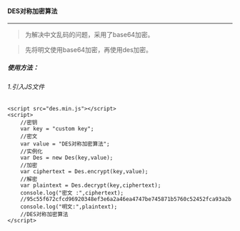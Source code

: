 #### DES对称加密算法

---

> 为解决中文乱码的问题，采用了base64加密。

> 先将明文使用base64加密，再使用des加密。
##### 使用方法：
###### 1.引入JS文件
```
<script src="des.min.js"></script>
<script>
    //密钥
    var key = "custom key";
    //密文
    var value = "DES对称加密算法";
    //实例化
    var Des = new Des(key,value);
    //加密
    var ciphertext = Des.encrypt(key,value);
    //解密
    var plaintext = Des.decrypt(key,ciphertext);
    console.log("密文 :",ciphertext);
    //95c55f672cfcd96920348ef3e6a2a46ea4747be745871b5760c52452fca93a2b
    console.log("明文:",plaintext);
    //DES对称加密算法
</script>
```
